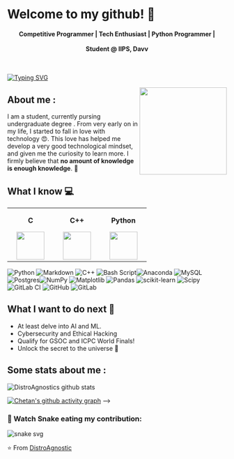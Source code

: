 # Welcome to my github! 👋
<div align="center">
<!-- ❤️ Programming | 🖤 Gaming | 💙 Anime -->
<h4> Competitive Programmer | Tech Enthusiast | Python Programmer |
<br> <br>
<centre> Student @ IIPS, Davv </centre>
</h4>
</div>
<br>

[![Typing SVG](https://readme-typing-svg.herokuapp.com?vCenter=true&lines=CSE+Student%2C+Tech+Enthusiast;Competitive+Programmer;Student+%40+IIPS,+Davv)](https://git.io/typing-svg)

<img align='right' src='https://64.media.tumblr.com/e1e8233fe28f4b71b0fb980dd16f44e7/7ad6e582a05cd4ce-39/s1280x1920/fe591cc780748d4ad6a5e975bdc2c7f2e96a838a.jpg' width='200"'>  

## About me :
I am a student, currently pursing undergraduate degree . From very early on in my life, I started to fall in love with technology 😍. This love has helped me develop a very good technological mindset, and given me the curiosity to learn more. I firmly believe that **no amount of knowledge is enough knowledge**. 🧠


## What I know :computer:

<center>

<table>

<tbody>

<tr>

<td width="25%" align="center">

<span><strong>C</strong></span><br/>

<img height="64px" width="64px" src="https://upload.wikimedia.org/wikipedia/commons/1/18/C_Programming_Language.svg">

</td>

<td width="25%" align="center">

<span><strong>C++</strong></span><br/>

<img height="64px" width="64px" src="https://upload.wikimedia.org/wikipedia/commons/thumb/1/18/ISO_C%2B%2B_Logo.svg/1200px-ISO_C%2B%2B_Logo.svg.png">

<!-- </td>

<td width="25%" align="center">

<span><strong>Java</strong></span><br/>

<img height="64px" width="64px" src="https://cdn.svgporn.com/logos/java.svg">

</td> -->

<td width="25%" align="center">

<span><strong>Python</strong></span><br/>

<img height="64px" width="64px" src="https://cdn.svgporn.com/logos/python.svg">

</td>

</tr>

</tbody>

</table>

</center>

![Python](https://img.shields.io/badge/python-3670A0?style=for-the-badge&logo=python&logoColor=ffdd54) ![Markdown](https://img.shields.io/badge/markdown-%23000000.svg?style=for-the-badge&logo=markdown&logoColor=white) ![C++](https://img.shields.io/badge/c++-%2300599C.svg?style=for-the-badge&logo=c%2B%2B&logoColor=white) ![Bash Script](https://img.shields.io/badge/bash_script-%23121011.svg?style=for-the-badge&logo=gnu-bash&logoColor=white)![Anaconda](https://img.shields.io/badge/Anaconda-%2344A833.svg?style=for-the-badge&logo=anaconda&logoColor=white) ![MySQL](https://img.shields.io/badge/mysql-4479A1.svg?style=for-the-badge&logo=mysql&logoColor=white) ![Postgres](https://img.shields.io/badge/postgres-%23316192.svg?style=for-the-badge&logo=postgresql&logoColor=white)![NumPy](https://img.shields.io/badge/numpy-%23013243.svg?style=for-the-badge&logo=numpy&logoColor=white) ![Matplotlib](https://img.shields.io/badge/Matplotlib-%23ffffff.svg?style=for-the-badge&logo=Matplotlib&logoColor=black) ![Pandas](https://img.shields.io/badge/pandas-%23150458.svg?style=for-the-badge&logo=pandas&logoColor=white) ![scikit-learn](https://img.shields.io/badge/scikit--learn-%23F7931E.svg?style=for-the-badge&logo=scikit-learn&logoColor=white) ![Scipy](https://img.shields.io/badge/SciPy-%230C55A5.svg?style=for-the-badge&logo=scipy&logoColor=%white) ![GitLab CI](https://img.shields.io/badge/gitlab%20CI-%23181717.svg?style=for-the-badge&logo=gitlab&logoColor=white) ![GitHub](https://img.shields.io/badge/github-%23121011.svg?style=for-the-badge&logo=github&logoColor=white) ![GitLab](https://img.shields.io/badge/gitlab-%23181717.svg?style=for-the-badge&logo=gitlab&logoColor=white)
<!-- ![Django](https://img.shields.io/badge/django-%23092E20.svg?style=for-the-badge&logo=django&logoColor=white)
 ![Redis](https://img.shields.io/badge/redis-%23DD0031.svg?style=for-the-badge&logo=redis&logoColor=white) 
 ![PNPM](https://img.shields.io/badge/pnpm-%234a4a4a.svg?style=for-the-badge&logo=pnpm&logoColor=f69220)
  ![Flask](https://img.shields.io/badge/flask-%23000.svg?style=for-the-badge&logo=flask&logoColor=white) 
  ![mlflow](https://img.shields.io/badge/mlflow-%23d9ead3.svg?style=for-the-badge&logo=numpy&logoColor=blue) 
  ![Keras](https://img.shields.io/badge/Keras-%23D00000.svg?style=for-the-badge&logo=Keras&logoColor=white) 
  ![TensorFlow](https://img.shields.io/badge/TensorFlow-%23FF6F00.svg?style=for-the-badge&logo=TensorFlow&logoColor=white) 
  ![PyTorch](https://img.shields.io/badge/PyTorch-%23EE4C2C.svg?style=for-the-badge&logo=PyTorch&logoColor=white) 
   ![GitHub Actions](https://img.shields.io/badge/github%20actions-%232671E5.svg?style=for-the-badge&logo=githubactions&logoColor=white) 
   ![Bitbucket](https://img.shields.io/badge/bitbucket-%230047B3.svg?style=for-the-badge&logo=bitbucket&logoColor=white)
   ![Notion](https://img.shields.io/badge/Notion-%23000000.svg?style=for-the-badge&logo=notion&logoColor=white) 
   ![Docker](https://img.shields.io/badge/docker-%230db7ed.svg?style=for-the-badge&logo=docker&logoColor=white)
   ![Kubernetes](https://img.shields.io/badge/kubernetes-%23326ce5.svg?style=for-the-badge&logo=kubernetes&logoColor=white)
    ![Postman](https://img.shields.io/badge/Postman-FF6C37?style=for-the-badge&logo=postman&logoColor=white) 
    
-->


</tr>

</tbody>

</table>

</center>

## What I want to do next :thinking:
-  At least delve into AI and ML.
-  Cybersecurity and Ethical Hacking
-  Qualify for GSOC and ICPC World Finals!
-  Unlock the secret to the universe :rofl:

## Some stats about me :

<img alt="DistroAgnostics github stats" src="https://github-readme-stats.vercel.app/api?username=DistroAgnostic&&show_icons=true&title_color=7d14d8&icon_color=00ffff&text_color=daf7dc&bg_color=151515" >

[![Chetan's github activity graph](https://github-readme-activity-graph.cyclic.app/graph?username=DistroAgnostic&theme=dracula)](https://github.com/DistroAgnostic/github-readme-activity-graph) -->

<!--&theme=buefy&bg_color=0D1117"/></a> -->
<!-- <a href="https://github.com/anuraghazra/github-readme-stats"><img align="center" src="https://github-readme-stats.vercel.app/api/top-langs/?username=DistroAgnostic&layout=compact&theme=react&hide_border=false" /></a>
<br /> 

### Contact me:
[![Github](https://img.shields.io/github/followers/DistroAgnostic?label=Follow&style=social)](https://github.com/DistroAgnostic)[![Linkedin](https://img.shields.io/badge/-Chetan%20Patel-blue?style=flat-square&logo=linkedin&logoColor=white&link=http://www.linkedin.com/in/justchetan/)](http://www.linkedin.com/in/justchetan/)[![Mail](https://img.shields.io/badge/-chetancreative11@gmail.com-gray?style=flat-square&logo=gmail&logoColor=red&link=http://www.linkedin.com/in/chetan-p-ba011a223)](mailto:chetancreative11@gmail.com)
<!-- Profile Views & Stars -->
<!-- <p align="left"> <img src="https://komarev.com/ghpvc/?username=DistroAgnostic" alt="DistroAgnostic"/>
<img src="https://img.shields.io/github/stars/DistroAgnostic?label=Stars" alt="𝚃𝚘𝚝𝚊𝚕 𝚂𝚝𝚊𝚛𝚜"> </p> -->
<!-- [![Hotmail Badge](https://img.shields.io/badge/-Hotmail-0078D4?style=flat-square&logo=microsoft-outlook&logoColor=white&link=mailto:chetanpatel@hotmail.com)](mailto:chetanpatel@hotmail.com) -->
### 🐍 Watch Snake eating my contribution:
![snake svg](https://github.com/DistroAgnostic/DistroAgnostic/blob/output/github-contribution-grid-snake.svg)

⭐️ From [DistroAgnostic](https://github.com/DistroAgnostic?tab=repositories)
